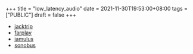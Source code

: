 +++
title = "low_latency_audio"
date = 2021-11-30T19:53:00+08:00
tags = ["PUBLIC"]
draft = false
+++

-   [jacktrip](https://jacktrip.github.io/jacktrip/)
-   [farplay](https://farplay.io/)
-   [jamulus](https://jamulus.io/)
-   [sonobus](https://sonobus.net/)
